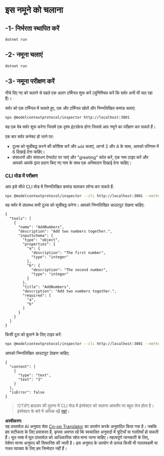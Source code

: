 <!--
CO_OP_TRANSLATOR_METADATA:
{
  "original_hash": "b97c5e77cede68533d7a92d0ce89bc0a",
  "translation_date": "2025-05-17T11:54:14+00:00",
  "source_file": "03-GettingStarted/05-sse-server/solution/dotnet/README.md",
  "language_code": "hi"
}
-->
# इस नमूने को चलाना

## -1- निर्भरता स्थापित करें

```bash
dotnet run
```

## -2- नमूना चलाएं

```bash
dotnet run
```

## -3- नमूना परीक्षण करें

नीचे दिए गए को चलाने से पहले एक अलग टर्मिनल शुरू करें (सुनिश्चित करें कि सर्वर अभी भी चल रहा है)।

सर्वर को एक टर्मिनल में चलाते हुए, एक और टर्मिनल खोलें और निम्नलिखित कमांड चलाएं:

```bash
npx @modelcontextprotocol/inspector http://localhost:3001
```

यह एक वेब सर्वर शुरू करेगा जिसमें एक दृश्य इंटरफ़ेस होगा जिससे आप नमूने का परीक्षण कर सकते हैं।

एक बार सर्वर कनेक्ट हो जाने पर:

- टूल्स को सूचीबद्ध करने की कोशिश करें और `add` चलाएं, आर्ग्स 2 और 4 के साथ, आपको परिणाम में 6 दिखाई देना चाहिए।
- संसाधनों और संसाधन टेम्पलेट पर जाएं और "greeting" कॉल करें, एक नाम टाइप करें और आपको आपके द्वारा प्रदान किए गए नाम के साथ एक अभिवादन दिखाई देना चाहिए।

### CLI मोड में परीक्षण

आप इसे सीधे CLI मोड में निम्नलिखित कमांड चलाकर लॉन्च कर सकते हैं:

```bash 
npx @modelcontextprotocol/inspector --cli http://localhost:3001 --method tools/list
```

यह सर्वर में उपलब्ध सभी टूल्स को सूचीबद्ध करेगा। आपको निम्नलिखित आउटपुट देखना चाहिए:

```text
{
  "tools": [
    {
      "name": "AddNumbers",
      "description": "Add two numbers together.",
      "inputSchema": {
        "type": "object",
        "properties": {
          "a": {
            "description": "The first number",
            "type": "integer"
          },
          "b": {
            "description": "The second number",
            "type": "integer"
          }
        },
        "title": "AddNumbers",
        "description": "Add two numbers together.",
        "required": [
          "a",
          "b"
        ]
      }
    }
  ]
}
```

किसी टूल को बुलाने के लिए टाइप करें:

```bash
npx @modelcontextprotocol/inspector --cli http://localhost:3001 --method tools/call --tool-name AddNumbers --tool-arg a=1 --tool-arg b=2
```

आपको निम्नलिखित आउटपुट देखना चाहिए:

```text
{
  "content": [
    {
      "type": "text",
      "text": "3"
    }
  ],
  "isError": false
}
```

> ![!TIP]
> ब्राउज़र की तुलना में CLI मोड में इंस्पेक्टर को चलाना आमतौर पर बहुत तेज होता है।
> इंस्पेक्टर के बारे में अधिक पढ़ें [यहां](https://github.com/modelcontextprotocol/inspector)।

**अस्वीकरण**:  
यह दस्तावेज़ AI अनुवाद सेवा [Co-op Translator](https://github.com/Azure/co-op-translator) का उपयोग करके अनुवादित किया गया है। जबकि हम सटीकता के लिए प्रयासरत हैं, कृपया अवगत रहें कि स्वचालित अनुवादों में त्रुटियाँ या गलतियाँ हो सकती हैं। मूल भाषा में मूल दस्तावेज़ को आधिकारिक स्रोत माना जाना चाहिए। महत्वपूर्ण जानकारी के लिए, पेशेवर मानव अनुवाद की सिफारिश की जाती है। इस अनुवाद के उपयोग से उत्पन्न किसी भी गलतफहमी या गलत व्याख्या के लिए हम जिम्मेदार नहीं हैं।
